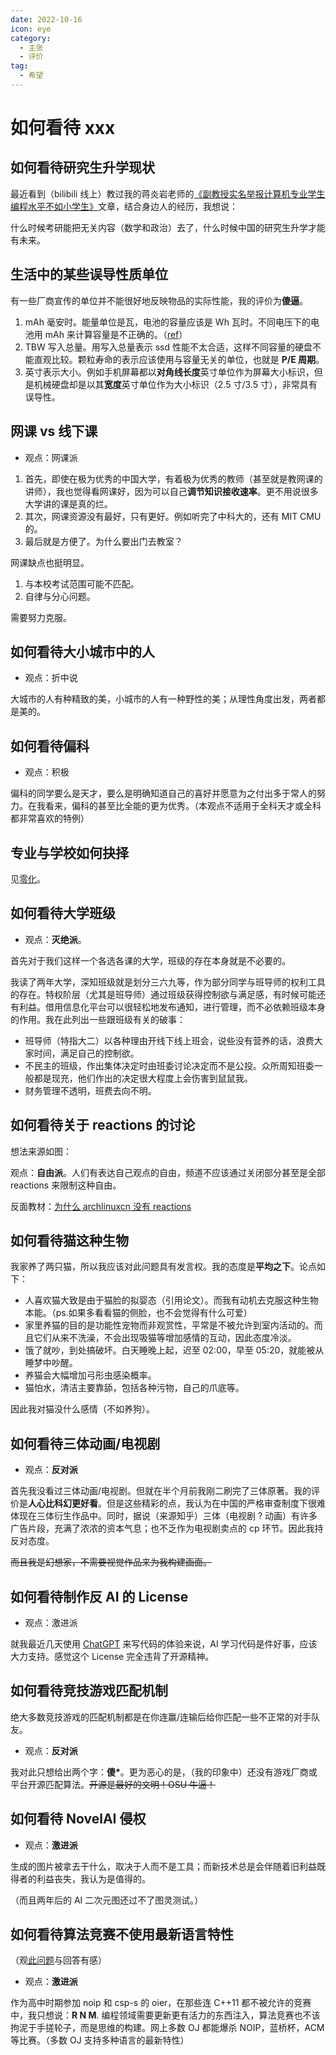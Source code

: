 ```yaml
---
date: 2022-10-16
icon: eye
category:
  - 主张
  - 评价
tag:
  - 希望
---
```


# 如何看待 xxx

## 如何看待研究生升学现状

最近看到（bilibili 线上）教过我的蒋炎岩老师的[《副教授实名举报计算机专业学生编程水平不如小学生》](https://zhuanlan.zhihu.com/p/1905773368868865384)文章，结合身边人的经历，我想说：

什么时候考研能把无关内容（数学和政治）去了，什么时候中国的研究生升学才能有未来。

<dated date="20250523"/>

## 生活中的某些误导性质单位

有一些厂商宣传的单位并不能很好地反映物品的实际性能，我的评价为**傻逼**。

1. mAh 毫安时。能量单位是瓦，电池的容量应该是 Wh 瓦时。不同电压下的电池用 mAh 来计算容量是不正确的。（[ref](https://www.bilibili.com/video/BV1tnZqYTEx6/?t=601)）
2. TBW 写入总量。用写入总量表示 ssd 性能不太合适，这样不同容量的硬盘不能直观比较。颗粒寿命的表示应该使用与容量无关的单位，也就是 **P/E 周期**。
3. 英寸表示大小。例如手机屏幕都以**对角线长度**英寸单位作为屏幕大小标识，但是机械硬盘却是以其**宽度**英寸单位作为大小标识（2.5 寸/3.5 寸），非常具有误导性。

<dated date="20250330"/>

## 网课 vs 线下课

- 观点：网课派

1. 首先，即使在极为优秀的中国大学，有着极为优秀的教师（甚至就是教网课的讲师），我也觉得看网课好，因为可以自己**调节知识接收速率**。更不用说很多大学讲的课是真的烂。
2. 其次，网课资源没有最好，只有更好。例如听完了中科大的，还有 MIT CMU 的。
3. 最后就是方便了。为什么要出门去教室？

网课缺点也挺明显。

1. 与本校考试范围可能不匹配。
2. 自律与分心问题。

需要努力克服。

<dated date="20231026"/>

## 如何看待大小城市中的人

- 观点：折中说

大城市的人有种精致的美，小城市的人有一种野性的美；从理性角度出发，两者都是美的。

## 如何看待偏科

- 观点：积极

偏科的同学要么是天才，要么是明确知道自己的喜好并愿意为之付出多于常人的努力。在我看来，偏科的甚至比全能的更为优秀。（本观点不适用于全科天才或全科都非常喜欢的特例）

<dated date="20230704"/>

## 专业与学校如何抉择

见[零化](./zero_fill.md#我这辈子就是被这-b-专业-学校给害了)。

<!-- - 观点：自由派

虽然我本人是专业为重，但我的评价还是因人而异的。主要得看你对不喜欢的课程的强行接受程度。之前**偏科**严重的，那肯定以**专业**优先，毕竟专业不对，全是不喜欢的课程，根本学不下去。如果对自己的接受能力有足够自信，那还是学校优先，争取去了以后转专业。

还有不要想着一些专业名字听着很接近，感觉差不多，就。。。

<dated date="20230630"/> -->

## 如何看待大学班级

- 观点：**灭绝派**。

首先对于我们这样一个各选各课的大学，班级的存在本身就是不必要的。

我读了两年大学，深知班级就是划分三六九等，作为部分同学与班导师的权利工具的存在。特权阶层（尤其是班导师）通过班级获得控制欲与满足感，有时候可能还有利益。借用信息化平台可以很轻松地发布通知，进行管理，而不必依赖班级本身的作用。我在此列出一些跟班级有关的破事：

- 班导师（特指大二）以各种理由开线下线上班会，说些没有营养的话，浪费大家时间，满足自己的控制欲。
- 不民主的班级，作出集体决定时由班委讨论决定而不是公投。众所周知班委一般都是现充，他们作出的决定很大程度上会伤害到鼠鼠我。
- 财务管理不透明，班费去向不明。

<dated date="20230306"/>

## 如何看待关于 reactions 的讨论

想法来源如图：

<ZoomedImg alt="shortcut" src="/images/gossip/consider/1.jpg" scale="40%" />

观点：**自由派**。人们有表达自己观点的自由，频道不应该通过关闭部分甚至是全部 reactions 来限制这种自由。

<dated date="20230219"/>

反面教材：[为什么 archlinuxcn 没有 reactions](https://t.me/archlinuxcn_group/3063323)

## 如何看待猫这种生物

我家养了两只猫，所以我应该对此问题具有发言权。我的态度是**平均之下**。论点如下：

- 人喜欢猫大致是由于猫脸的拟婴态（引用论文）。而我有动机去克服这种生物本能。（ps.如果多看看猫的侧脸，也不会觉得有什么可爱）
- 家里养猫的目的是功能性宠物而非观赏性，平常是不被允许到室内活动的。而且它们从来不洗澡，不会出现吸猫等增加感情的互动，因此态度冷淡。
- 饿了就吵，到处搞破坏。白天睡晚上起，迟至 02:00，早至 05:20，就能被从睡梦中吵醒。
- 养猫会大幅增加弓形虫感染概率。
- 猫怕水，清洁主要靠舔，包括各种污物，自己的爪底等。

因此我对猫没什么感情（不如养狗）。

<dated date="20230205"/>

## 如何看待三体动画/电视剧

- 观点：**反对派**

首先我没看过三体动画/电视剧。但就在半个月前我刚二刷完了三体原著。我的评价是**人心比科幻更好看**。但是这些精彩的点，我认为在中国的严格审查制度下很难体现在三体衍生作品中。同时，据说（来源知乎）三体（电视剧 ? 动画）有许多广告片段，充满了浓浓的资本气息；也不乏作为电视剧卖点的 cp 环节。因此我持反对态度。

~~而且我是幻想家，不需要视觉作品来为我构建画面。~~

<dated date="20230117"/>

## 如何看待制作反 AI 的 License

- 观点：激进派

就我最近几天使用 [ChatGPT](https://gpt.chatapi.art/) 来写代码的体验来说，AI 学习代码是件好事，应该大力支持。感觉这个 License 完全违背了开源精神。

<dated date="20221212"/>

## 如何看待竞技游戏匹配机制

绝大多数竞技游戏的匹配机制都是在你连赢/连输后给你匹配一些不正常的对手队友。

- 观点：**反对派**

我对此只想给出两个字：**傻\***。更为恶心的是，（我的印象中）还没有游戏厂商或平台开源匹配算法。~~开源是最好的文明！OSU 牛逼！~~

<dated date="20221016"/>

## 如何看待 NovelAI 侵权

- 观点：**激进派**

生成的图片被拿去干什么，取决于人而不是工具；而新技术总是会伴随着旧利益既得者的利益丧失，我认为是值得的。

<dated date="20221016"/>

（而且两年后的 AI 二次元图还过不了图灵测试。）<dated date="20241204"/>

## 如何看待算法竞赛不使用最新语言特性

（观[此问题](https://www.zhihu.com/question/30589288)与回答有感）

- 观点：**激进派**

作为高中时期参加 noip 和 csp-s 的 oier，在那些连 C++11 都不被允许的竞赛中，我只想说：**R N M**. 编程领域需要更新更有活力的东西注入，算法竞赛也不该拘泥于手搓轮子，而是思维的构建。网上多数 OJ 都能爆杀 NOIP，蓝桥杯，ACM 等比赛。（多数 OJ 支持多种语言的最新特性）

<dated date="20221016"/>
